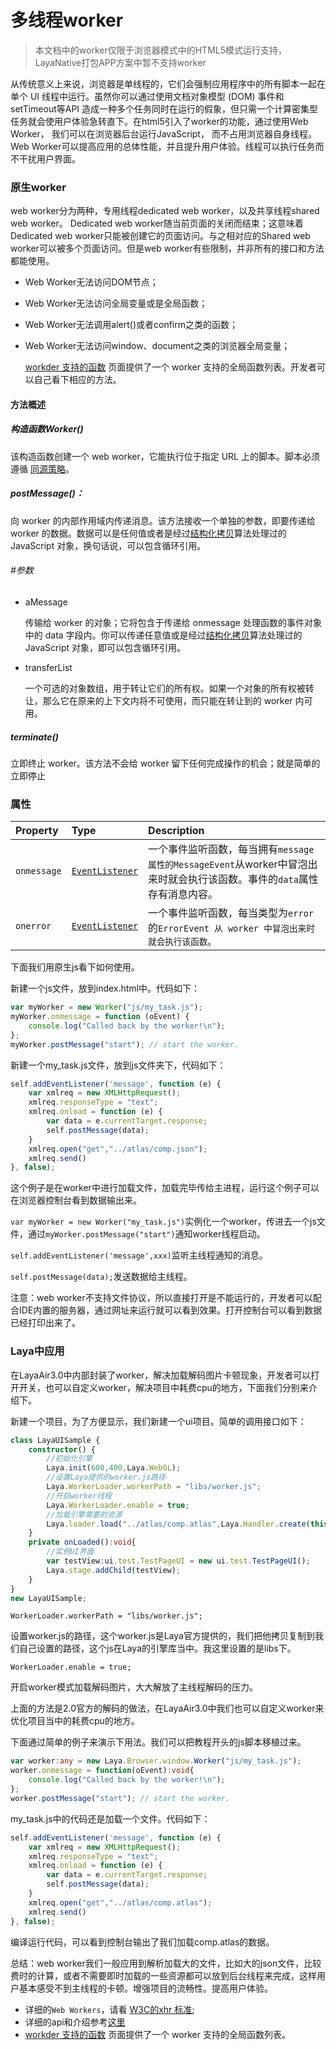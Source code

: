 # 多线程worker



> 本文档中的worker仅限于浏览器模式中的HTML5模式运行支持，LayaNative打包APP方案中暂不支持worker

从传统意义上来说，浏览器是单线程的，它们会强制应用程序中的所有脚本一起在单个 UI 线程中运行。虽然你可以通过使用文档对象模型 (DOM) 事件和 setTimeout等API 造成一种多个任务同时在运行的假象，但只需一个计算密集型任务就会使用户体验急转直下。在html5引入了worker的功能，通过使用Web Worker， 我们可以在浏览器后台运行JavaScript， 而不占用浏览器自身线程。Web Worker可以提高应用的总体性能，并且提升用户体验。线程可以执行任务而不干扰用户界面。



### 原生worker

web worker分为两种，专用线程dedicated web worker，以及共享线程shared web worker。 Dedicated web worker随当前页面的关闭而结束；这意味着Dedicated web worker只能被创建它的页面访问。与之相对应的Shared web worker可以被多个页面访问。但是web worker有些限制，并非所有的接口和方法都能使用。

- Web Worker无法访问DOM节点；

- Web Worker无法访问全局变量或是全局函数；

- Web Worker无法调用alert()或者confirm之类的函数；

- Web Worker无法访问window、document之类的浏览器全局变量；

  [workder 支持的函数](https://developer.mozilla.org/En/DOM/Worker/Functions_available_to_workers) 页面提供了一个 worker 支持的全局函数列表。开发者可以自己看下相应的方法。

#### 方法概述

##### 构造函数Worker()

该构造函数创建一个 web worker，它能执行位于指定 URL 上的脚本。脚本必须遵循 [同源策略](https://developer.mozilla.org/en/Same_origin_policy_for_JavaScript)。

##### postMessage()：

向 worker 的内部作用域内传递消息。该方法接收一个单独的参数，即要传递给 worker 的数据。数据可以是任何值或者是经过[结构化拷贝](http://www.whatwg.org/specs/web-apps/current-work/multipage/common-dom-interfaces.html#transferable)算法处理过的 JavaScript 对象，换句话说，可以包含循环引用。

###### #参数

- aMessage

  传输给 worker 的对象；它将包含于传递给 onmessage 处理函数的事件对象中的 data 字段内。你可以传递任意值或是经过[结构化拷贝](http://www.whatwg.org/specs/web-apps/current-work/multipage/common-dom-interfaces.html#transferable)算法处理过的 JavaScript 对象，即可以包含循环引用。

- transferList

  一个可选的对象数组，用于转让它们的所有权。如果一个对象的所有权被转让，那么它在原来的上下文内将不可使用，而只能在转让到的 worker 内可用。

##### terminate()

立即终止 worker。该方法不会给 worker 留下任何完成操作的机会；就是简单的立即停止

### 属性

| Property    | Type                                                         | Description                                                  |
| :---------- | :----------------------------------------------------------- | :----------------------------------------------------------- |
| `onmessage` | [`EventListener`](https://developer.mozilla.org/zh-CN/docs/Web/API/EventListener) | 一个事件监听函数，每当拥有`message属性的MessageEvent`从worker中冒泡出来时就会执行该函数。事件的`data`属性存有消息内容。 |
| `onerror`   | [`EventListener`](https://developer.mozilla.org/zh-CN/docs/Web/API/EventListener) | 一个事件监听函数，每当类型为`error`的`ErrorEvent 从 worker 中冒泡出来时就会执行该函数。` |

下面我们用原生js看下如何使用。

新建一个js文件，放到index.html中。代码如下：

```javascript
var myWorker = new Worker("js/my_task.js");
myWorker.onmessage = function (oEvent) {
	console.log("Called back by the worker!\n");
};
myWorker.postMessage("start"); // start the worker.
```

新建一个my_task.js文件，放到js文件夹下，代码如下：

```javascript
self.addEventListener('message', function (e) {
    var xmlreq = new XMLHttpRequest();
    xmlreq.responseType = "text";
    xmlreq.onload = function (e) {
        var data = e.currentTarget.response;
        self.postMessage(data);
    }
    xmlreq.open("get","../atlas/comp.json");
    xmlreq.send()
}, false);
```

这个例子是在worker中进行加载文件，加载完毕传给主进程，运行这个例子可以在浏览器控制台看到数据输出来。

`var myWorker = new Worker("my_task.js")`实例化一个worker，传进去一个js文件，通过`myWorker.postMessage("start")`通知worker线程启动。

`self.addEventListener('message',xxx)`监听主线程通知的消息。

`self.postMessage(data);`发送数据给主线程。

注意：web worker不支持文件协议，所以直接打开是不能运行的，开发者可以配合IDE内置的服务器，通过网址来运行就可以看到效果。打开控制台可以看到数据已经打印出来了。

### Laya中应用

在LayaAir3.0中内部封装了worker，解决加载解码图片卡顿现象，开发者可以打开开关，也可以自定义worker，解决项目中耗费cpu的地方，下面我们分别来介绍下。

新建一个项目，为了方便显示，我们新建一个ui项目。简单的调用接口如下：

```typescript
class LayaUISample {
    constructor() {
        //初始化引擎
        Laya.init(600,400,Laya.WebGL);
        //设置Laya提供的worker.js路径
        Laya.WorkerLoader.workerPath = "libs/worker.js";
        //开启worker线程
        Laya.WorkerLoader.enable = true;
        //加载引擎需要的资源
        Laya.loader.load("../atlas/comp.atlas",Laya.Handler.create(this,this.onLoaded));
    }
    private onLoaded():void{
        //实例UI界面
        var testView:ui.test.TestPageUI = new ui.test.TestPageUI();
        Laya.stage.addChild(testView);
    }
}
new LayaUISample;
```

`WorkerLoader.workerPath = "libs/worker.js";`

设置worker.js的路径，这个worker.js是Laya官方提供的，我们把他拷贝复制到我们自己设置的路径，这个js在Laya的引擎库当中。我这里设置的是libs下。

`WorkerLoader.enable = true;`

开启worker模式加载解码图片，大大解放了主线程解码的压力。

上面的方法是2.0官方的解码的做法，在LayaAir3.0中我们也可以自定义worker来优化项目当中的耗费cpu的地方。

下面通过简单的例子来演示下用法。我们可以把教程开头的js脚本移植过来。

```typescript
var worker:any = new Laya.Browser.window.Worker("js/my_task.js");
worker.onmessage = function(oEvent):void{
    console.log("Called back by the worker!\n");
};
worker.postMessage("start"); // start the worker.
```

my_task.js中的代码还是加载一个文件。代码如下：

```typescript
self.addEventListener('message', function (e) {
    var xmlreq = new XMLHttpRequest();
    xmlreq.responseType = "text";
    xmlreq.onload = function (e) {
        var data = e.currentTarget.response;
        self.postMessage(data);
    }
    xmlreq.open("get","../atlas/comp.atlas");
    xmlreq.send()
}, false);
```

编译运行代码，可以看到控制台输出了我们加载comp.atlas的数据。

总结：web worker我们一般应用到解析加载大的文件，比如大的json文件，比较费时的计算，或者不需要即时加载的一些资源都可以放到后台线程来完成，这样用户基本感受不到主线程的卡顿。增强项目的流畅性。提高用户体验。

- 详细的`Web Workers`，请看 [W3C的xhr 标准](https://www.w3.org/TR/workers/);
- 详细的api和介绍参考[这里](https://developer.mozilla.org/en-US/docs/Web/API/Worker/)
- [workder 支持的函数](https://developer.mozilla.org/En/DOM/Worker/Functions_available_to_workers) 页面提供了一个 worker 支持的全局函数列表。